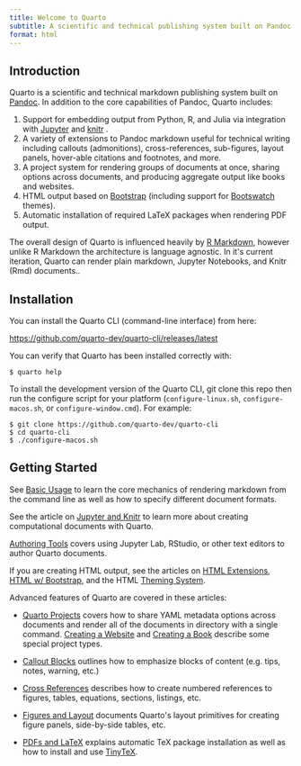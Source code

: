 ```yaml
---
title: Welcome to Quarto
subtitle: A scientific and technical publishing system built on Pandoc
format: html
---
```


## Introduction

Quarto is a scientific and technical markdown publishing system built on [Pandoc](https://pandoc.org). In addition to the core capabilities of Pandoc, Quarto includes:

1.  Support for embedding output from Python, R, and Julia via integration with [Jupyter](https://jupyter.org/) and [knitr](https://yihui.org/knitr/) .
2.  A variety of extensions to Pandoc markdown useful for technical writing including callouts (admonitions), cross-references, sub-figures, layout panels, hover-able citations and footnotes, and more.
3.  A project system for rendering groups of documents at once, sharing options across documents, and producing aggregate output like books and websites.
4.  HTML output based on [Bootstrap](https://getbootstrap.com/) (including support for [Bootswatch](https://bootswatch.com/) themes).
5.  Automatic installation of required LaTeX packages when rendering PDF output.

The overall design of Quarto is influenced heavily by [R Markdown](https://rmarkdown.rstudio.com/), however unlike R Markdown the architecture is language agnostic. In it's current iteration, Quarto can render plain markdown, Jupyter Notebooks, and Knitr (Rmd) documents..

## Installation

You can install the Quarto CLI (command-line interface) from here:

<https://github.com/quarto-dev/quarto-cli/releases/latest>

You can verify that Quarto has been installed correctly with:

``` {.bash}
$ quarto help
```

To install the development version of the Quarto CLI, git clone this repo then run the configure script for your platform (`configure-linux.sh`, `configure-macos.sh`, or `configure-window.cmd`). For example:

``` {.bash}
$ git clone https://github.com/quarto-dev/quarto-cli
$ cd quarto-cli
$ ./configure-macos.sh
```

## Getting Started

See [Basic Usage](basic-usage.html) to learn the core mechanics of rendering markdown from the command line as well as how to specify different document formats.

See the article on [Jupyter and Knitr](computations.md) to learn more about creating computational documents with Quarto.

[Authoring Tools](authoring-tools.md) covers using Jupyter Lab, RStudio, or other text editors to author Quarto documents.

If you are creating HTML output, see the articles on [HTML Extensions](html-basics.md), [HTML w/ Bootstrap](html-bootstrap.Rmd), and the HTML [Theming System](html-themes.md).

Advanced features of Quarto are covered in these articles:

-   [Quarto Projects](quarto-projects.html) covers how to share YAML metadata options across documents and render all of the documents in directory with a single command. [Creating a Website](website-basics.md) and [Creating a Book](book-basics.md) describe some special project types.

<!-- -->

-   [Callout Blocks](callouts.md) outlines how to emphasize blocks of content (e.g. tips, notes, warning, etc.)

-   [Cross References](cross-references.html) describes how to create numbered references to figures, tables, equations, sections, listings, etc.

-   [Figures and Layout](figures-and-layout.html) documents Quarto's layout primitives for creating figure panels, side-by-side tables, etc.

-   [PDFs and LaTeX](pdfs-and-latex.html) explains automatic TeX package installation as well as how to install and use [TinyTeX](https://yihui.org/tinytex/).
